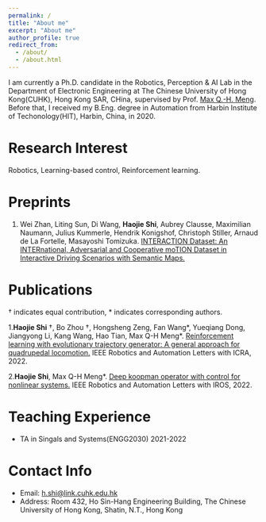 ```yaml
---
permalink: /
title: "About me"
excerpt: "About me"
author_profile: true
redirect_from: 
  - /about/
  - /about.html
---
```


I am currently a Ph.D. candidate in the Robotics, Perception & AI Lab in the Department of Electronic Engineering at The Chinese University of Hong Kong(CUHK), Hong Kong SAR, CHina, supervised by Prof. [Max Q.-H. Meng](http://www.ee.cuhk.edu.hk/~qhmeng/). Before that, I received my B.Eng. degree in Automation from Harbin Institute of Techonology(HIT), Harbin, China, in 2020.


Research Interest
======
Robotics, Learning-based control, Reinforcement learning.

Preprints
======

1. Wei Zhan, Liting Sun, Di Wang, **Haojie Shi**, Aubrey Clausse, Maximilian Naumann, Julius Kummerle, Hendrik Konigshof, Christoph Stiller, Arnaud de La Fortelle, Masayoshi Tomizuka. [INTERACTION Dataset: An INTERnational, Adversarial and Cooperative moTION Dataset in Interactive Driving Scenarios with Semantic Maps.](https://arxiv.org/abs/1910.03088)


Publications
=====
$\dagger$ indicates equal contribution, $*$ indicates corresponding authors.

1.**Haojie Shi** $\dagger$, Bo Zhou $\dagger$, Hongsheng Zeng, Fan Wang\*, Yueqiang Dong, Jiangyong Li, Kang Wang, Hao Tian, Max Q-H Meng\*.  [Reinforcement learning with evolutionary trajectory generator: A general approach for quadrupedal locomotion.](https://arxiv.org/pdf/2109.06409.pdf) IEEE Robotics and Automation Letters with ICRA, 2022.

2.**Haojie Shi**, Max Q-H Meng*. [Deep koopman operator with control for nonlinear systems.](https://arxiv.org/pdf/2202.08004.pdf)  IEEE Robotics and Automation Letters with IROS, 2022.

Teaching Experience
=====
* TA in Singals and Systems(ENGG2030) 2021-2022

Contact Info
=====
* Email: h.shi@link.cuhk.edu.hk
* Address: Room 432, Ho Sin-Hang Engineering Building, The Chinese University of Hong Kong,
Shatin, N.T., Hong Kong




